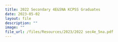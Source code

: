 ```yaml
---
title: 2022 Secondary 4E&5NA KCPSS Graduates
date: 2023-05-02
layout: file
description: ""
image: ""
file_url: /files/Resources/2023/2022 sec4e_5na.pdf
---
```

